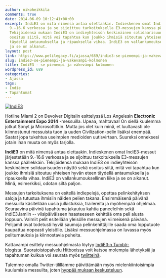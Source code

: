 ```yaml
---
author: nikoheikkila
comments: true
date: 2014-06-09 10:12:41+00:00
excerpt: IndiE3 on mitä nimensä antaa olettaakin. Indieskenen omat IndiE3-messut järjestetään
  9.–16.6 verkossa ja se sijoittuu tarkoituksella E3-messujen kanssa päällekkäin.
  Tekijöidensä mukaan IndiE3 on indieyhteisön keskinäinen solidaarisuuden näyttö sekä
  osoitus siitä, mitä voi tapahtua kun joukko ihmisiä sitoutuu yhteisen hyvän eteen
  täydellä antaumuksella ja ripauksella vihaa. IndiE3 on vallankumouksellinen liike
  ja se on alkanut.
layout: post
link: https://www.pelilegacy.fi/ajassa/689/indie3-se-pienempi-ja-vakevampi-kolmonen
slug: indie3-se-pienempi-ja-vakevampi-kolmonen
title: IndiE3 - se pienempi ja väkevämpi kolmonen
wordpress_id: 689
categories:
- Ajassa
tags:
- Indie
- Tapahtumat
---
```


[![IndiE3](/uploads/2014/06/indie3-1050x350.png)](/uploads/2014/06/indie3.png)





Hotline Miami 2 on Devolver Digitalin esittelyssä Los Angelesin **Electronic Entertainment Expo 2014** -messuilla. Upeaa, mahtavaa! On siellä kuulemma jotkut Sonyt ja Microsoftitkin. Mutta jos olet kuin minä, et luultavasti ole kiinnostunut messuista tuon ja uuden Civilization-pelin lisäksi enempää. Saatat jopa tukehtua useimpien medioiden uutisvirtaan. Suureksi onneksesi jotain ihan muuta on myös tarjolla.





**IndiE3** on mitä nimensä antaa olettaakin. Indieskenen omat IndiE3-messut järjestetään 9.–16.6 verkossa ja se sijoittuu tarkoituksella E3-messujen kanssa päällekkäin. Tekijöidensä mukaan IndiE3 on indieyhteisön keskinäinen solidaarisuuden näyttö sekä osoitus siitä, mitä voi tapahtua kun joukko ihmisiä sitoutuu yhteisen hyvän eteen täydellä antaumuksella ja ripauksella vihaa. IndiE3 on vallankumouksellinen liike ja se on alkanut. Minä, esimerkiksi, odotan siltä paljon.





Messujen tarkoituksena on esitellä indiepelejä, opettaa pelinkehityksen saloja ja tutustua ihmisiin näiden pelien takana. Ensimmäisenä päivänä messuilla käsitellään uusia julkistuksia, trailereita ja myöhempää ohjelmaa. Seuraavina päivinä tapahtuma jakautuu kahtia paneeleihin sekä indiE3Jamiin -- viisipäiväiseen haasteeseen kehittää oma peli alusta loppuun. Valmiit pelit esitellään yleisölle messujen viimeisenä päivänä. Pelijamit ovat todetusti hyviä saumoja pelinkehittäjille saada oma lopputuote kaupattua nopeasti yleisölle. Lisäksi messuohjelmassa on luvassa myös peliturnauksia ja kiinnostavia puheita.





Kattavampi esittely messuohjelmasta löytyy [IndiE3:n Tumblr-blogista](http://projectindie3.tumblr.com/). [Suoratoistopalvelu Hitboxissa](http://www.hitbox.tv/team/indie3) voit katsoa molempia lähetyksiä ja tapahtuman kulkua voi seurata myös [twiitteinä](https://twitter.com/projectindiE3).





Tulemme omalla Twitter-tilillämme päivittämään myös mielenkiintoisimpia kuulumisia messuilta, joten [hyppää mukaan keskusteluun](https://twitter.com/pelilegacy).
